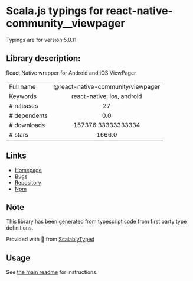 
# Scala.js typings for react-native-community__viewpager

Typings are for version 5.0.11

## Library description:
React Native wrapper for Android and iOS ViewPager

|                    |                 |
| ------------------ | :-------------: |
| Full name          | @react-native-community/viewpager |
| Keywords           | react-native, ios, android |
| # releases         | 27 |
| # dependents       | 0.0 |
| # downloads        | 157376.33333333334 |
| # stars            | 1666.0 |

## Links
- [Homepage](https://github.com/callstack/react-native-viewpager#readme)
- [Bugs](https://github.com/callstack/react-native-viewpager/issues)
- [Repository](https://github.com/callstack/react-native-viewpager)
- [Npm](https://www.npmjs.com/package/%40react-native-community%2Fviewpager)
    


## Note
This library has been generated from typescript code from first party type definitions.

Provided with :purple_heart: from [ScalablyTyped](https://github.com/oyvindberg/ScalablyTyped)

## Usage
See [the main readme](../../readme.md) for instructions.


